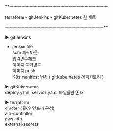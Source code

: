 **ㅡㅡㅡㅡㅡㅡㅡㅡㅡㅡㅡㅡㅡㅡㅡㅡㅡㅡㅡㅡㅡㅡㅡㅡㅡ

terraform - gitJenkins - gitKubernetes 한 세트

ㅡㅡㅡㅡㅡㅡㅡㅡㅡㅡㅡㅡㅡㅡㅡㅡㅡㅡㅡㅡㅡㅡㅡㅡㅡ**

▶ gitJenkins <br />
- jenkinsfile <br />
scm 체크아웃  <br />
입력변수체크  <br />
이미지 도커빌드  <br />
이미지 push  <br />
K8s manifest 변경 ( gitKubernetes 레파지토리 )


▶ gitKubernetes <br />
deploy.yaml, service.yaml 파일들만 존재


▶ terraform <br />
cluster ( EKS 인프라 구성) <br />
alb-controller <br />
aws-nth <br />
external-secrets <br />
